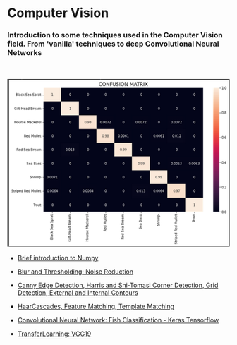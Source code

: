 # Computer Vision
### Introduction to some techniques used in the Computer Vision field. From 'vanilla' techniques to deep Convolutional Neural Networks
<br/>
<br/>

<img src="docs/images/Screenshot from 2021-11-22 20-41-03.png"/>


- [Brief introduction to Numpy](https://github.com/Pedro-gomes8/Computer-Vision/blob/main/01-Introduction_exercise_numpy%2C_plotting_images.ipynb)

- [Blur and Thresholding: Noise Reduction](https://github.com/Pedro-gomes8/Computer-Vision/blob/main/02-Blur_Thresholding.ipynb)

- [Canny Edge Detection, Harris and Shi-Tomasi Corner Detection, Grid Detection, External and Internal Contours](https://github.com/Pedro-gomes8/Computer-Vision/blob/main/03-Border_Corner_Grid_Detection.ipynb)

- [HaarCascades, Feature Matching, Template Matching](https://github.com/Pedro-gomes8/Computer-Vision/blob/main/04-Feature_and_Template_Matching.ipynb)

- [Convolutional Neural Network: Fish Classification - Keras Tensorflow](https://github.com/Pedro-gomes8/Computer-Vision/blob/main/05-CNN_for_Fish_Classification.ipynb)

- [TransferLearning: VGG19](https://github.com/Pedro-gomes8/Computer-Vision/blob/main/06-TransferLearning.ipynb)
